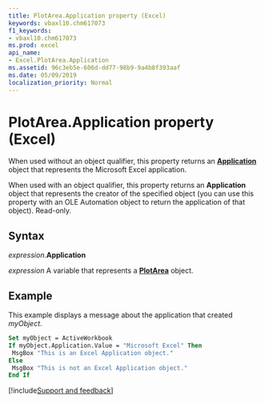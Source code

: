 ```yaml
---
title: PlotArea.Application property (Excel)
keywords: vbaxl10.chm617073
f1_keywords:
- vbaxl10.chm617073
ms.prod: excel
api_name:
- Excel.PlotArea.Application
ms.assetid: 96c3eb5e-606d-dd77-98b9-9a4b8f393aaf
ms.date: 05/09/2019
localization_priority: Normal
---
```



# PlotArea.Application property (Excel)

When used without an object qualifier, this property returns an **[Application](Excel.Application(object).md)** object that represents the Microsoft Excel application. 

When used with an object qualifier, this property returns an **Application** object that represents the creator of the specified object (you can use this property with an OLE Automation object to return the application of that object). Read-only.


## Syntax

_expression_.**Application**

_expression_ A variable that represents a **[PlotArea](Excel.PlotArea(object).md)** object.


## Example

This example displays a message about the application that created _myObject_.

```vb
Set myObject = ActiveWorkbook 
If myObject.Application.Value = "Microsoft Excel" Then 
 MsgBox "This is an Excel Application object." 
Else 
 MsgBox "This is not an Excel Application object." 
End If
```




[!include[Support and feedback](~/includes/feedback-boilerplate.md)]